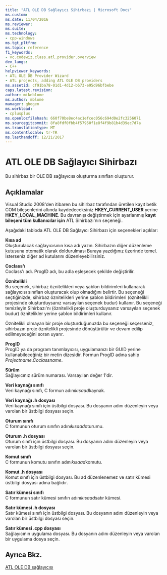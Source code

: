```yaml
---
title: "ATL OLE DB Sağlayıcı Sihirbazı | Microsoft Docs"
ms.custom: 
ms.date: 11/04/2016
ms.reviewer: 
ms.suite: 
ms.technology:
- cpp-windows
ms.tgt_pltfrm: 
ms.topic: reference
f1_keywords:
- vc.codewiz.class.atl.provider.overview
dev_langs:
- C++
helpviewer_keywords:
- ATL OLE DB Provider Wizard
- ATL projects, adding ATL OLE DB providers
ms.assetid: cf91ba78-01d1-4d12-b673-e95d96bfbebe
caps.latest.revision: 
author: mikeblome
ms.author: mblome
manager: ghogen
ms.workload:
- cplusplus
ms.openlocfilehash: 660f70be8ec4ac1efcec056c694d0e2fc3256071
ms.sourcegitcommit: 8fa8fdf0fbb4f57950f1e8f4f9b81b4d39ec7d7a
ms.translationtype: MT
ms.contentlocale: tr-TR
ms.lasthandoff: 12/21/2017
---
```

# <a name="atl-ole-db-provider-wizard"></a>ATL OLE DB Sağlayıcı Sihirbazı
Bu sihirbaz bir OLE DB sağlayıcısı oluşturma sınıfları oluşturur.  
  
## <a name="remarks"></a>Açıklamalar  
 Visual Studio 2008'den itibaren bu sihirbaz tarafından üretilen kayıt betik COM bileşenlerini altında kaydedeceksiniz **HKEY_CURRENT_USER** yerine **HKEY_LOCAL_MACHINE**. Bu davranışı değiştirmek için ayarlanmış **kayıt bileşeni tüm kullanıcılar için** ATL Sihirbazı'nın seçeneği.  
  
 Aşağıdaki tabloda ATL OLE DB Sağlayıcı Sihirbazı için seçenekleri açıklar:  
  
 **Kısa ad**  
 Oluşturulacak sağlayıcısının kısa adı yazın. Sihirbazın diğer düzenleme kutusuna otomatik olarak doldurulması Buraya yazdığınız üzerinde temel. İsterseniz diğer ad kutularını düzenleyebilirsiniz.  
  
 **Coclass'ı**  
 Coclass'ı adı. ProgID adı, bu adla eşleşecek şekilde değiştirilir.  
  
 **Öznitelikli**  
 Bu seçenek, sihirbaz öznitelikleri veya şablon bildirimleri kullanarak sağlayıcısı sınıfları oluşturacak olup olmadığını belirtir. Bu seçeneği seçtiğinizde, sihirbaz öznitelikleri yerine şablon bildirimleri (öznitelikli projesinde oluşturduysanız varsayılan seçenek budur) kullanır. Bu seçeneği temizleyin Sihirbazı'nı (öznitelikli proje oluşturduysanız varsayılan seçenek budur) öznitelikler yerine şablon bildirimleri kullanır.  
  
 Öznitelikli olmayan bir proje oluşturduğunuzda bu seçeneği seçerseniz, sihirbazın proje öznitelikli projesinde dönüştürülür ve devam edilip edilmeyeceğini soran uyarır.  
  
 **ProgID**  
 ProgID ya da program tanımlayıcısı, uygulamanızı bir GUID yerine kullanabileceğiniz bir metin dizesidir. Formun ProgID adına sahip *Projectname.Coclassname*.  
  
 **Sürüm**  
 Sağlayıcınız sürüm numarası. Varsayılan değer 1'dir.  
  
 **Veri kaynağı sınıfı**  
 Veri kaynağı sınıfı, C formun adını*kısaad*kaynak.  
  
 **Veri kaynağı .h dosyası**  
 Veri kaynağı sınıfı için üstbilgi dosyası. Bu dosyanın adını düzenleyin veya varolan bir üstbilgi dosyası seçin.  
  
 **Oturum sınıfı**  
 C formunun oturum sınıfın adını*kısaad*oturumu.  
  
 **Oturum .h dosyası**  
 Oturum sınıfı için üstbilgi dosyası. Bu dosyanın adını düzenleyin veya varolan bir üstbilgi dosyası seçin.  
  
 **Komut sınıfı**  
 C formunun komutu sınıfın adını*kısaad*komutu.  
  
 **Komut .h dosyası**  
 Komut sınıfı için üstbilgi dosyası. Bu ad düzenlenemez ve satır kümesi üstbilgi dosyası adına bağlıdır.  
  
 **Satır kümesi sınıfı**  
 C formunun satır kümesi sınıfın adını*kısaad*satır kümesi.  
  
 **Satır kümesi .h dosyası**  
 Satır kümesi sınıfı için üstbilgi dosyası. Bu dosyanın adını düzenleyin veya varolan bir üstbilgi dosyası seçin.  
  
 **Satır kümesi .cpp dosyası**  
 Sağlayıcının uygulama dosyası. Bu dosyanın adını düzenleyin veya varolan bir uygulama dosya seçin.  
  
## <a name="see-also"></a>Ayrıca Bkz.  
 [ATL OLE DB sağlayıcısı](../../atl/reference/adding-an-atl-ole-db-provider.md)

